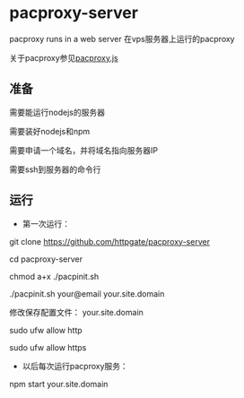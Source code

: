 # pacproxy-server

pacproxy runs in a web server 在vps服务器上运行的pacproxy

关于pacproxy参见[pacproxy.js](https://github.com/httpgate/pacproxy.js)

## 准备

需要能运行nodejs的服务器

需要装好nodejs和npm

需要申请一个域名，并将域名指向服务器IP

需要ssh到服务器的命令行


## 运行

* 第一次运行：

git clone https://github.com/httpgate/pacproxy-server

cd pacproxy-server

chmod a+x ./pacpinit.sh

./pacpinit.sh your@email your.site.domain

修改保存配置文件： your.site.domain

sudo ufw allow http

sudo ufw allow https


* 以后每次运行pacproxy服务：

npm start your.site.domain
